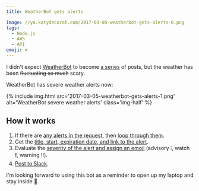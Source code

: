 ```yaml
---
title: WeatherBot gets alerts

image: //yo.katydecorah.com/2017-03-05-weatherbot-gets-alerts-0.png
tags:
  - Node.js
  - AWS
  - API
emoji: ❄️
---
```


I didn't expect [WeatherBot](/code/weatherbot/) to become [a series](/code/weatherbot-goes-outside/) of posts, but the weather has been ~~fluctuating so much~~ scary.

WeatherBot has severe weather alerts now:

{% include img.html src='2017-03-05-weatherbot-gets-alerts-1.png' alt='WeatherBot severe weather alerts' class='img-half' %}

## How it works

1. If there are [any alerts in the request](https://github.com/katydecorah/weatherbot/blob/f38539459a9295f6ce2e13edffa842d2136341c5/index.js#L74), then [loop through them](https://github.com/katydecorah/weatherbot/blob/f38539459a9295f6ce2e13edffa842d2136341c5/index.js#L82-L85).
2. Get the [title, start, expiration date, and link to the alert](https://github.com/katydecorah/weatherbot/blob/f38539459a9295f6ce2e13edffa842d2136341c5/index.js#L83).
3. Evaluate the [severity of the alert and assign an emoji](https://github.com/katydecorah/weatherbot/blob/f38539459a9295f6ce2e13edffa842d2136341c5/index.js#L87-L89) (advisory :grey_exclamation:, watch :exclamation:, warning :bangbang:).
4. [Post to Slack](https://github.com/katydecorah/weatherbot/blob/f38539459a9295f6ce2e13edffa842d2136341c5/index.js#L91-L93).

I'm looking forward to using this bot as a reminder to open up my laptop and stay inside :grimacing:.

